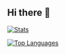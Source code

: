 ## Hi there 👋
<p align="left">

<a href="#"><img align="center" src="https://github-readme-stats.vercel.app/api?username=hmcelik&border_color=00FFFF&border_radius=6&bg_color=030614&title_color=00FFFF&text_color=ffffff&icon_color=EC775C)" alt="Stats" /></a>

<a href="#"><img align="center" src="https://github-readme-stats.vercel.app/api/top-langs/?username=hmcelik&border_color=00FFFF&border_radius=6&bg_color=030614&title_color=00FFFF&text_color=ffffff&icon_color=EC775C&layout=compact" alt="Top Languages" /></a>
<!--
**hmcelik/hmcelik** is a ✨ _special_ ✨ repository because its `README.md` (this file) appears on your GitHub profile.

Here are some ideas to get you started:

- 🔭 I’m currently working on ...
- 🌱 I’m currently learning ...
- 👯 I’m looking to collaborate on ...
- 🤔 I’m looking for help with ...
- 💬 Ask me about ...
- 📫 How to reach me: ...
- 😄 Pronouns: ...
- ⚡ Fun fact: ...
-->
